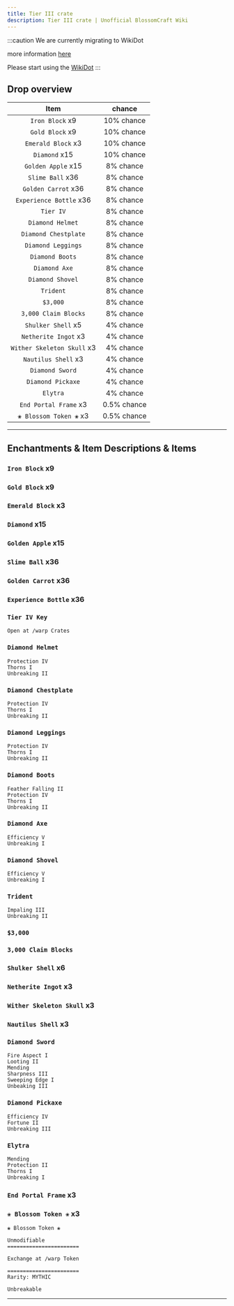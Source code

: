```yaml
---
title: Tier III crate
description: Tier III crate | Unofficial BlossomCraft Wiki
---
```

:::caution
We are currently migrating to WikiDot

more information [here](/starter/home/)

Please start using the [WikiDot](https://unofficialblossomcraftwiki.wikidot.com/)
:::

## Drop overview

|          Item          |   chance  |
|:----------------------:|:---------:|
|   `Iron Block` x9   | 10% chance |
|  `Gold Block` x9    | 10% chance |
|    `Emerald Block` x3   | 10% chance |
|    `Diamond` x15   | 10% chance |
| `Golden Apple` x15   | 8% chance |
|   `Slime Ball` x36  | 8% chance |
|     `Golden Carrot` x36     | 8% chance |
|   `Experience Bottle` x36   | 8% chance |
|    `Tier IV`    | 8% chance |
|    `Diamond Helmet`    | 8% chance |
|     `Diamond Chestplate`     | 8% chance |
| `Diamond Leggings` | 8% chance |
|   `Diamond Boots`   | 8% chance |
|    `Diamond Axe`   | 8% chance |
|     `Diamond Shovel`   | 8% chance |
| `Trident` | 8% chance |
|       `$3,000`      | 8% chance |
|    `3,000 Claim Blocks`   | 8% chance |
| `Shulker Shell` x5 | 4% chance |
|  `Netherite Ingot` x3  | 4% chance |
|      `Wither Skeleton Skull` x3  | 4% chance |
|   `Nautilus Shell` x3  | 4% chance |
|  `Diamond Sword`  | 4% chance |
|    `Diamond Pickaxe`   | 4% chance |
|    `Elytra`   | 4% chance |
|    `End Portal Frame` x3   | 0.5% chance |
|    `❀ Blossom Token ❀` x3   | 0.5% chance |

----

## Enchantments & Item Descriptions & Items

### `Iron Block` x9

### `Gold Block` x9

### `Emerald Block` x3

### `Diamond` x15

### `Golden Apple` x15

### `Slime Ball` x36

### `Golden Carrot` x36

### `Experience Bottle` x36

### `Tier IV Key`

```
Open at /warp Crates
```

### `Diamond Helmet`

```
Protection IV
Thorns I
Unbreaking II
```

### `Diamond Chestplate`

```
Protection IV
Thorns I
Unbreaking II
```

### `Diamond Leggings`

```
Protection IV
Thorns I
Unbreaking II
```

### `Diamond Boots`

```
Feather Falling II
Protection IV
Thorns I
Unbreaking II
```

### `Diamond Axe`

```
Efficiency V
Unbreaking I
```

### `Diamond Shovel`

```
Efficiency V
Unbreaking I
```

### `Trident`

```
Impaling III
Unbreaking II
```

### `$3,000`

### `3,000 Claim Blocks`

### `Shulker Shell` x6

### `Netherite Ingot` x3

### `Wither Skeleton Skull` x3

### `Nautilus Shell` x3

### `Diamond Sword`

```
Fire Aspect I
Looting II
Mending
Sharpness III
Sweeping Edge I
Unbeaking III
```

### `Diamond Pickaxe`

```
Efficiency IV
Fortune II
Unbreaking III
```

### `Elytra`

```
Mending
Protection II
Thorns I
Unbreaking I
```

### `End Portal Frame` x3

### `❀ Blossom Token ❀` x3

```
❀ Blossom Token ❀

Unmodifiable
=======================

Exchange at /warp Token

=======================
Rarity: MYTHIC

Unbreakable
```

----